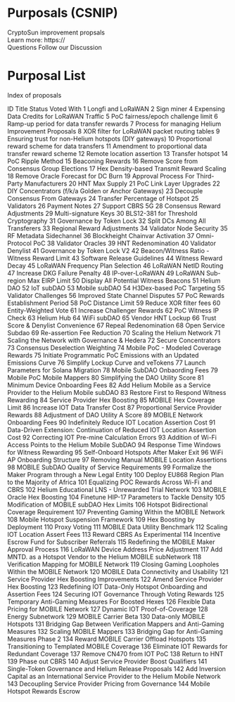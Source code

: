 # Purposals (CSNIP)
CryptoSun improvement propsals <br>
Learn more: <a>https://</a> <br>
Questions Follow our <a>Discussion</a> <br>

# Purposal List
Index of proposals
<table>
ID 	Title 	Status 	Voted With
1 	Longfi and LoRaWAN 		
2 	Sign miner 		
4 	Expensing Data Credits for LoRaWAN Traffic 		
5 	PoC fairness/epoch challenge limit 		
6 	Ramp-up period for data transfer rewards 		
7 	Process for managing Helium Improvement Proposals 		
8 	XOR filter for LoRaWAN packet routing tables 		
9 	Ensuring trust for non-Helium hotspots (DIY gateways) 		
10 	Proportional reward scheme for data transfers 		
11 	Amendment to proportional data transfer reward scheme 		
12 	Remote location assertion 		
13 	Transfer hotspot 		
14 	PoC Ripple Method 		
15 	Beaconing Rewards 		
16 	Remove Score from Consensus Group Elections 		
17 	Hex Density-based Transmit Reward Scaling 		
18 	Remove Oracle Forecast for DC Burn 		
19 	Approval Process For Third-Party Manufacturers 		
20 	HNT Max Supply 		
21 	PoC Link Layer Upgrades 		
22 	DIY Concentrators (f/k/a Golden or Anchor Gateways) 		
23 	Decouple Consensus From Gateways 		
24 	Transfer Percentage of Hotspot 		
25 	Validators 		
26 	Payment Notes 		
27 	Support CBRS 5G 		
28 	Consensus Reward Adjustments 		
29 	Multi-signature Keys 		
30 	BLS12-381 for Threshold Cryptography 		
31 	Governance by Token Lock 		
32 	Split DCs Among All Transferers 		
33 	Regional Reward Adjustments 		
34 	Validator Node Security 		
35 	RF Metadata Sidechannel 		
36 	Blockheight Chainvar Activation 		
37 	Omni-Protocol PoC 		
38 	Validator Oracles 		
39 	HNT Redenomination 		
40 	Validator Denylist 		
41 	Governance by Token Lock V2 		
42 	Beacon/Witness Ratio - Witness Reward Limit 		
43 	Software Release Guidelines 		
44 	Witness Reward Decay 		
45 	LoRaWAN Frequency Plan Selection 		
46 	LoRaWAN NetID Routing 		
47 	Increase DKG Failure Penalty 		
48 	IP-over-LoRaWAN 		
49 	LoRaWAN Sub-region Max EIRP Limit 		
50 	Display All Potential Witness Beacons 		
51 	Helium DAO 		
52 	IoT subDAO 		
53 	Mobile subDAO 		
54 	H3Dex-based PoC Targeting 		
55 	Validator Challenges 		
56 	Improved State Channel Disputes 		
57 	PoC Rewards Establishment Period 		
58 	PoC Distance Limit 		
59 	Reduce XOR filter fees 		
60 	Entity-Weighted Vote 		
61 	Increase Challenger Rewards 		
62 	PoC Witness IP Check 		
63 	Helium Hub 		
64 	WiFi subDAO 		
65 	Vendor HNT Lockup 		
66 	Trust Score & Denylist Convenience 		
67 	Repeal Redenomination 		
68 	Open Service Subdao 		
69 	Re-assertion Fee Reduction 		
70 	Scaling the Helium Network 		
71 	Scaling the Network with Governance & Hedera 		
72 	Secure Concentrators 		
73 	Consensus Deselection Weighting 		
74 	Mobile PoC - Modeled Coverage Rewards 		
75 	Initiate Programmatic PoC Emissions with an Updated Emissions Curve 		
76 	Simplify Lockup Curve and veTokens 		
77 	Launch Parameters for Solana Migration 		
78 	Mobile SubDAO Onbaording Fees 		
79 	Mobile PoC Mobile Mappers 		
80 	Simplifying the DAO Utility Score 		
81 	Minimum Device Onboarding Fees 		
82 	Add Helium Mobile as a Service Provider to the Helium Mobile subDAO 		
83 	Restore First to Respond Witness Rewarding 		
84 	Service Provider Hex Boosting 		
85 	MOBILE Hex Coverage Limit 		
86 	Increase IOT Data Transfer Cost 		
87 	Proportional Service Provider Rewards 		
88 	Adjustment of DAO Utility A Score 		
89 	MOBILE Network Onboarding Fees 		
90 	Indefinitely Reduce IOT Location Assertion Cost 		
91 	Data-Driven Extension: Continuation of Reduced IOT Location Assertion Cost 		
92 	Correcting IOT Pre-mine Calculation Errors 		
93 	Addition of Wi-Fi Access Points to the Helium Mobile SubDAO 		
94 	Response Time Windows for Witness Rewarding 		
95 	Self-Onboard Hotspots After Maker Exit 		
96 	WiFi AP Onboarding Structure 		
97 	Removing Manual MOBILE Location Assertions 		
98 	MOBILE SubDAO Quality of Service Requirements 		
99 	Formalize the Maker Program through a New Legal Entity 		
100 	Deploy EU868 Region Plan to the Majority of Africa 		
101 	Equalizing POC Rewards Across Wi-Fi and CBRS 		
102 	Helium Educational LNS - Unrewarded Trial Network 		
103 	MOBILE Oracle Hex Boosting 		
104 	Finetune HIP-17 Parameters to Tackle Density 		
105 	Modification of MOBILE subDAO Hex Limits 		
106 	Hotspot Bidirectional Coverage Requirement 		
107 	Preventing Gaming Within the MOBILE Network 		
108 	Mobile Hotspot Suspension Framework 		
109 	Hex Boosting by Deployment 		
110 	Proxy Voting 		
111 	MOBILE Data Utility Benchmark 		
112 	Scaling IOT Location Assert Fees 		
113 	Reward CBRS As Experimental 		
114 	Incentive Escrow Fund for Subscriber Referrals 		
115 	Redefining the MOBILE Maker Approval Process 		
116 	LoRaWAN Device Address Price Adjustment 		
117 	Add MNTD. as a Hotspot Vendor to the Helium MOBILE subNetwork 		
118 	Verification Mapping for MOBILE Network 		
119 	Closing Gaming Loopholes Within the MOBILE Network 		
120 	MOBILE Data Connectivity and Usability 		
121 	Service Provider Hex Boosting Improvements 		
122 	Amend Service Provider Hex Boosting 		
123 	Redefining IOT Data-Only Hotspot Onboarding and Assertion Fees 		
124 	Securing IOT Governance Through Voting Rewards 		
125 	Temporary Anti-Gaming Measures For Boosted Hexes 		
126 	Flexible Data Pricing for MOBILE Network 		
127 	Dynamic IOT Proof-of-Coverage 		
128 	Energy Subnetwork 		
129 	MOBILE Carrier Beta 		
130 	Data-only MOBILE Hotspots 		
131 	Bridging Gap Between Verification Mappers and Anti-Gaming Measures 		
132 	Scaling MOBILE Mappers 		
133 	Bridging Gap for Anti-Gaming Measures Phase 2 		
134 	Reward MOBILE Carrier Offload Hotspots 		
135 	Transitioning to Templated MOBILE Coverage 		
136 	Eliminate IOT Rewards for Redundant Coverage 		
137 	Remove CN470 from IOT PoC 		
138 	Return to HNT 		
139 	Phase out CBRS 		
140 	Adjust Service Provider Boost Qualifiers 		
141 	Single-Token Governance and Helium Release Proposals 		
142 	Add Inversion Capital as an International Service Provider to the Helium Mobile Network 		
143 	Decoupling Service Provider Pricing from Governance 		
144 	Mobile Hotspot Rewards Escrow 		
</table>
